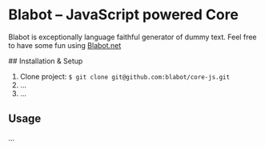 # Blabot – JavaScript powered Core

Blabot is exceptionally language faithful generator of dummy text. Feel free to have some fun using [Blabot.net](http://blabot.net)

## Installation & Setup

1. Clone project: `$ git clone git@github.com:blabot/core-js.git`
2. ...
3. ...

## Usage

...
